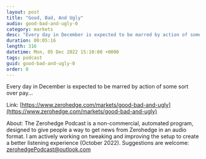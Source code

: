 ```yaml
---
layout: post
title: "Good, Bad, And Ugly"
audio: good-bad-and-ugly-0
category: markets
desc: "Every day in December is expected to be marred by action of some sort over pay..."
duration: 00:05:16
length: 316
datetime: Mon, 05 Dec 2022 15:10:00 +0000
tags: podcast
guid: good-bad-and-ugly-0
order: 0
---
```

Every day in December is expected to be marred by action of some sort over pay...

Link: [https://www.zerohedge.com/markets/good-bad-and-ugly](https://www.zerohedge.com/markets/good-bad-and-ugly)

About: The Zerohedge Podcast is a non-commercial, automated program, designed to give people a way to get news from Zerohedge in an audio format.  I am actively working on tweaking and improving the setup to create a better listening experience (October 2022).  Suggestions are welcome: [zerohedgePodcast@outlook.com](mailto:zerohedgePodcast@outlook.com)